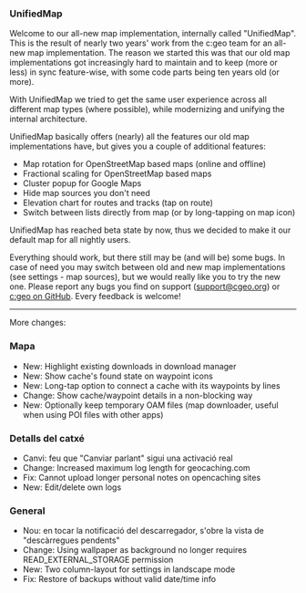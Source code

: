 ### UnifiedMap
Welcome to our all-new map implementation, internally called "UnifiedMap". This is the result of nearly two years' work from the c:geo team for an all-new map implementation. The reason we started this was that our old map implementations got increasingly hard to maintain and to keep (more or less) in sync feature-wise, with some code parts being ten years old (or more).

With UnifiedMap we tried to get the same user experience across all different map types (where possible), while modernizing and unifying the internal architecture.

UnifiedMap basically offers (nearly) all the features our old map implementations have, but gives you a couple of additional features:

- Map rotation for OpenStreetMap based maps (online and offline)
- Fractional scaling for OpenStreetMap based maps
- Cluster popup for Google Maps
- Hide map sources you don't need
- Elevation chart for routes and tracks (tap on route)
- Switch between lists directly from map (or by long-tapping on map icon)

UnifiedMap has reached beta state by now, thus we decided to make it our default map for all nightly users.

Everything should work, but there still may be (and will be) some bugs. In case of need you may switch between old and new map implementations (see settings - map sources), but we would really like you to try the new one. Please report any bugs you find on support ([support@cgeo.org](mailto:support@cgeo.org)) or [c:geo on GitHub](github.com/cgeo/cgeo/issues). Every feedback is welcome!

---

More changes:

### Mapa
- New: Highlight existing downloads in download manager
- New: Show cache's found state on waypoint icons
- New: Long-tap option to connect a cache with its waypoints by lines
- Change: Show cache/waypoint details in a non-blocking way
- New: Optionally keep temporary OAM files (map downloader, useful when using POI files with other apps)

### Detalls del catxé
- Canvi: feu que "Canviar parlant" sigui una activació real
- Change: Increased maximum log length for geocaching.com
- Fix: Cannot upload longer personal notes on opencaching sites
- New: Edit/delete own logs

### General
- Nou: en tocar la notificació del descarregador, s'obre la vista de "descàrregues pendents"
- Change: Using wallpaper as background no longer requires READ_EXTERNAL_STORAGE permission
- New: Two column-layout for settings in landscape mode
- Fix: Restore of backups without valid date/time info
